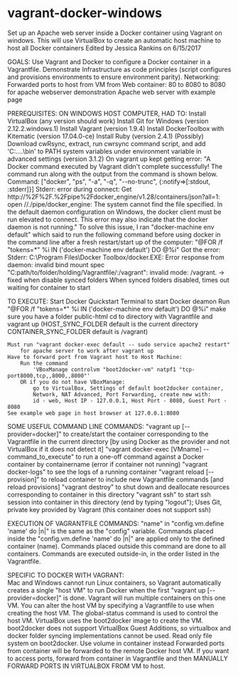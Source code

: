 # vagrant-docker-windows
Set up an Apache web server inside a Docker container using Vagrant on windows. This will use VirtualBox to create an automatic host machine to host all Docker containers
Edited by Jessica Rankins on 6/15/2017

GOALS:
	Use Vagrant and Docker to configure a Docker container in a Vagrantfile.
	Demonstrate Infrastructure as code principles (script configures 
		and provisions environments to ensure environment parity).
	Networking: Forwarded ports to host from VM from Web container: 
		80 to 8080 to 8080 
		for apache webserver demonstration
	Apache web server with example page
		
PREREQUISITES: ON WINDOWS HOST COMPUTER, HAD TO:
	Install VirtualBox (any version should work)
	Install Git for Windows (version 2.12.2.windows.1)
	Install Vagrant (version 1.9.4)
	Install DockerToolbox with Kitematic (version 17.04.0-ce)
	Install Ruby (version 2.4.1)
	(Possibly) Download cwRsync, extract, run cwrsync command script,
		and add 'C:\....\bin\' to PATH system variables under environment
		variable in advanced settings (version 3.1.2)
	On vagrant up kept getting error:
		"A Docker command executed by Vagrant didn't complete successfully!
		The command run along with the output from the command is shown
		below. Command: ["docker", "ps", "-a", "-q", "--no-trunc", 
		{:notify=>[:stdout, :stderr]}]
		Stderr: error during connect: Get 
		http://%2F%2F.%2Fpipe%2Fdocker_engine/v1.28/containers/json?all=1: 
		open //./pipe/docker_engine: The system cannot find the file 
		specified. In the default daemon configuration on Windows, the 
		docker client must be run elevated to connect. This error may also 
		indicate that the docker daemon is not running."
	To solve this issue, I ran "docker-machine env default"
		which said to run the following command before using docker in
		the command line after a fresh restart/start up of the computer:
		"@FOR /f "tokens=*" %i IN ('docker-machine env default') DO @%i"
	Got the error: Stderr: C:\Program Files\Docker Toolbox/docker.EXE: 
		Error response from daemon: invalid bind mount spec 
		"C:path/to/folder/holding/Vagrantfile/:/vagrant": 
		invalid mode: /vagrant.
		-> fixed when disable synced folders
	When synced folders disabled, times out waiting for container to start
	
TO EXECUTE:
	Start Docker Quickstart Terminal to start Docker deamon
	Run "@FOR /f "tokens=*" %i IN ('docker-machine env default') DO @%i"
	make sure you have a folder public-html
	cd to directory with Vagrantfile and vagrant up
		(HOST_SYNC_FOLDER default is the current directory
		CONTAINER_SYNC_FOLDER default is /vagrant)
		
	Must run "vagrant docker-exec default -- sudo service apache2 restart"
		for apache server to work after vagrant up
	Have to forward port from Vagrant host to Host Machine:
		Run the command 
			'VBoxManage controlvm "boot2docker-vm" natpf1 "tcp-port8000,tcp,,8000,,8000"'
		OR if you do not have VBoxManage:
			go to VirtualBox, Settings of default boot2docker container,
			Network, NAT Advanced, Port Forwarding, create new with:
			id - web, Host IP - 127.0.0.1, Host Port - 8080, Guest Port - 8080
	See example web page in host browser at 127.0.0.1:8080
	
SOME USEFUL COMMAND LINE COMMANDS:
	"vagrant up [--provider=docker]" to create/start the container 
		corresponding to the Vagrantfile in the current directory [by using
		Docker as the provider and not VirtualBox if it does not detect it]
	"vagrant docker-exec [VMname] -- command_to_execute" to run a 
		one-off command against a Docker container by containername
		(error if container not running)
	"vagrant docker-logs" to see the logs of a running container
	"vagrant reload [--provision]" to reload container to include new 
		Vagrantfile commands [and reload provisions]
	"vagrant destroy" to shut down and deallocate resources corresponding 
		to container in this directory
	"vagrant ssh" to start ssh session into container in this directory 
		(end by typing "logout"); Uses Git, private key provided by Vagrant
		(this container does not support ssh)

EXECUTION OF VAGRANTFILE COMMANDS:
	"name" in "config.vm.define 'name' do |n|" is the same as the
		"config" variable.
	Commands placed inside the "config.vm.define 'name' do |n|" are
		applied only to the defined container (name).
	Commands placed outside this command are done to all containers.
	Commands are executed outside-in, in the order listed in the
		Vagrantfile.

SPECIFIC TO DOCKER WITH VAGRANT:			
	Mac and Windows cannot run Linux containers, so Vagrant automatically 
		creates a single "host VM" to run Docker when the first "vagrant up
		[--provider=docker]" is done. Vagrant will run multiple containers on 
		this one VM. You can alter the host VM by specifying a Vagrantfile
		to use when creating the host VM. The global-status command is used
		to control the host VM.
	VirtualBox uses the boot2docker image to create the VM. boot2docker does
		not support VirtualBox Guest Additions, so virtualbox and docker
		folder syncing implementations cannot be used. 
		Read only file system on boot2docker. Use volume in container instead
	Forwarded ports from container will be forwarded to the remote Docker 
		host VM. If you want to access ports, forward from container in Vagrantfile
		and then MANUALLY FORWARD PORTS IN VIRTUALBOX FROM VM to host.
